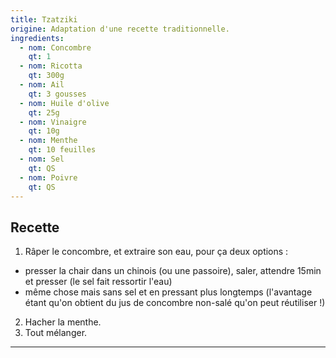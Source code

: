 ```yaml
---
title: Tzatziki
origine: Adaptation d'une recette traditionnelle.
ingredients:
  - nom: Concombre
    qt: 1
  - nom: Ricotta
    qt: 300g
  - nom: Ail
    qt: 3 gousses
  - nom: Huile d'olive
    qt: 25g
  - nom: Vinaigre
    qt: 10g
  - nom: Menthe
    qt: 10 feuilles
  - nom: Sel
    qt: QS
  - nom: Poivre
    qt: QS
---
```


Recette
-------

1. Râper le concombre, et extraire son eau, pour ça deux options :
  - presser la chair dans un chinois (ou une passoire), saler, attendre 15min et presser (le sel fait ressortir l'eau)
  - même chose mais sans sel et en pressant plus longtemps (l'avantage étant qu'on obtient du jus de concombre non-salé qu'on peut réutiliser !)
2. Hacher la menthe.
3. Tout mélanger.
---

